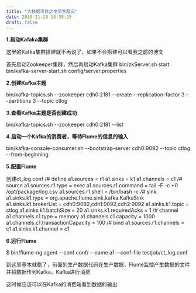 ```yaml
---
title: "大数据项目之电信客服三"
date: 2018-11-29 18:38:25
draft: false
---
```

**1.启动Kafaka集群**

这里的Kafka集群搭建就不再说了，如果不会搭建可以看我之前的博文

首先启动Zookeeper集群，然后再启动Kafka集群
bin/zkServer.sh start bin/kafka-server-start.sh config/server.properties

**2.创建Kafka主题**

bin/kafka-topics.sh --zookeeper cdh0:2181 --create --replication-factor 3 --partitions 3 --topic ctlog

**3.查看Kafka主题是否创建成功**

bin/kafka-topics.sh --zookeeper cdh0:2181 --list

**4.启动一个Kafka的消费者，等待Flume的信息的输入**

bin/kafka-console-consumer.sh --bootstrap-server cdh0:9092 --topic ctlog --from-beginning

**5.配置Flume**

创建ct_log.conf
/# define a1.sources = r1 a1.sinks = k1 a1.channels = c1 /# source a1.sources.r1.type = exec a1.sources.r1.command = tail -F -c +0 /opt/package/log.csv a1.sources.r1.shell = /bin/bash -c /# sink a1.sinks.k1.type = org.apache.flume.sink.kafka.KafkaSink a1.sinks.k1.brokerList = cdh0:9092,cdh1:9092,cdh2:9092 a1.sinks.k1.topic = ctlog a1.sinks.k1.batchSize = 20 a1.sinks.k1.requiredAcks = 1 /# channel a1.channels.c1.type = memory a1.channels.c1.capacity = 1000 a1.channels.c1.transactionCapacity = 100 /# bind a1.sources.r1.channels = c1 a1.sinks.k1.channel = c1

**6.运行Flume**

$ bin/flume-ng agent --conf conf/ --name a1 --conf-file testjob/ct_log.conf

到这里基本就稳了，前面的生产数据代码在生产数据，Flume监控产生数据的文件并将数据传到Kafka，Kafka进行消费

这时候应该可以在Kafka的消费端看到数据的输出